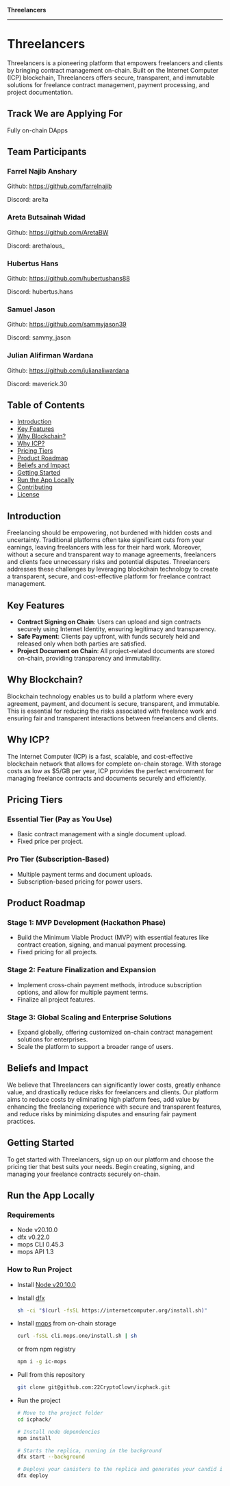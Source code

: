 

**Threelancers**

---

# Threelancers

Threelancers is a pioneering platform that empowers freelancers and clients by bringing contract management on-chain. Built on the Internet Computer (ICP) blockchain, Threelancers offers secure, transparent, and immutable solutions for freelance contract management, payment processing, and project documentation. 

## Track We are Applying For
Fully on-chain DApps

## Team Participants
### Farrel Najib Anshary
  
  Github: https://github.com/farrelnajib
  
  Discord: arelta

### Areta Butsainah Widad

  Github: https://github.com/AretaBW
  
  Discord: arethalous_

### Hubertus Hans

  Github: https://github.com/hubertushans88 
  
  Discord: hubertus.hans

### Samuel Jason

  Github: https://github.com/sammyjason39

  Discord: sammy_jason

### Julian Alifirman Wardana

  Github: https://github.com/julianaliwardana
  
  Discord: maverick.30

## Table of Contents
- [Introduction](#introduction)
- [Key Features](#key-features)
- [Why Blockchain?](#why-blockchain)
- [Why ICP?](#why-icp)
- [Pricing Tiers](#pricing-tiers)
- [Product Roadmap](#product-roadmap)
- [Beliefs and Impact](#beliefs-and-impact)
- [Getting Started](#getting-started)
- [Run the App Locally](#run-the-app-locally)
- [Contributing](#contributing)
- [License](#license)

## Introduction
Freelancing should be empowering, not burdened with hidden costs and uncertainty. Traditional platforms often take significant cuts from your earnings, leaving freelancers with less for their hard work. Moreover, without a secure and transparent way to manage agreements, freelancers and clients face unnecessary risks and potential disputes. Threelancers addresses these challenges by leveraging blockchain technology to create a transparent, secure, and cost-effective platform for freelance contract management.

## Key Features
- **Contract Signing on Chain**: Users can upload and sign contracts securely using Internet Identity, ensuring legitimacy and transparency.
- **Safe Payment**: Clients pay upfront, with funds securely held and released only when both parties are satisfied.
- **Project Document on Chain**: All project-related documents are stored on-chain, providing transparency and immutability.

## Why Blockchain?
Blockchain technology enables us to build a platform where every agreement, payment, and document is secure, transparent, and immutable. This is essential for reducing the risks associated with freelance work and ensuring fair and transparent interactions between freelancers and clients.

## Why ICP?
The Internet Computer (ICP) is a fast, scalable, and cost-effective blockchain network that allows for complete on-chain storage. With storage costs as low as $5/GB per year, ICP provides the perfect environment for managing freelance contracts and documents securely and efficiently.

## Pricing Tiers
### Essential Tier (Pay as You Use)
- Basic contract management with a single document upload.
- Fixed price per project.

### Pro Tier (Subscription-Based)
- Multiple payment terms and document uploads.
- Subscription-based pricing for power users.

## Product Roadmap
### Stage 1: MVP Development (Hackathon Phase)
- Build the Minimum Viable Product (MVP) with essential features like contract creation, signing, and manual payment processing.
- Fixed pricing for all projects.

### Stage 2: Feature Finalization and Expansion
- Implement cross-chain payment methods, introduce subscription options, and allow for multiple payment terms.
- Finalize all project features.

### Stage 3: Global Scaling and Enterprise Solutions
- Expand globally, offering customized on-chain contract management solutions for enterprises.
- Scale the platform to support a broader range of users.

## Beliefs and Impact
We believe that Threelancers can significantly lower costs, greatly enhance value, and drastically reduce risks for freelancers and clients. Our platform aims to reduce costs by eliminating high platform fees, add value by enhancing the freelancing experience with secure and transparent features, and reduce risks by minimizing disputes and ensuring fair payment practices.

## Getting Started
To get started with Threelancers, sign up on our platform and choose the pricing tier that best suits your needs. Begin creating, signing, and managing your freelance contracts securely on-chain.

## Run the App Locally
### Requirements
- Node v20.10.0
- dfx v0.22.0
- mops CLI 0.45.3
- mops API 1.3

### How to Run Project
- Install [Node v20.10.0](https://www.npackd.org/p/org.nodejs.NodeJS/20.10)
- Install [dfx](https://internetcomputer.org/docs/current/developer-docs/getting-started/install/)

  ```bash
  sh -ci "$(curl -fsSL https://internetcomputer.org/install.sh)"
  ```
- Install [mops](https://docs.mops.one/quick-start) from on-chain storage
  
  ```bash
  curl -fsSL cli.mops.one/install.sh | sh
  ```
  
  or from npm registry

  ```bash
  npm i -g ic-mops
  ```

- Pull from this repository
  ```bash
  git clone git@github.com:22CryptoClown/icphack.git
  ```
- Run the project
  ```bash
  # Move to the project folder
  cd icphack/

  # Install node dependencies
  npm install

  # Starts the replica, running in the background
  dfx start --background

  # Deploys your canisters to the replica and generates your candid interface
  dfx deploy
  ```